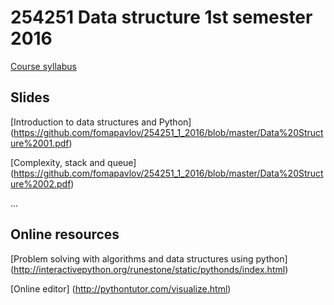 # 254251 Data structure 1st semester 2016 

[Course syllabus](https://github.com/fomapavlov/254251_1_2016/blob/master/syllabus_59_1_254251.pdf)

## Slides
[Introduction to data structures and Python] (https://github.com/fomapavlov/254251_1_2016/blob/master/Data%20Structure%2001.pdf)

[Complexity, stack and queue] (https://github.com/fomapavlov/254251_1_2016/blob/master/Data%20Structure%2002.pdf)

...

## Online resources
[Problem solving with algorithms and data structures using python] (http://interactivepython.org/runestone/static/pythonds/index.html)

[Online editor] (http://pythontutor.com/visualize.html)

